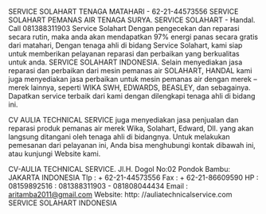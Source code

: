 SERVICE SOLAHART TENAGA MATAHARI - 62-21-44573556 
SERVICE SOLAHART PEMANAS AIR TENAGA SURYA.
SERVICE SOLAHART - Handal. Call 081388311903
Service Solahart Dengan pengecekan dan reparasi secara rutin, maka anda akan mendapatkan 97% energi panas secara gratis dari matahari, Dengan tenaga ahli di bidang Service Solahart, kami siap untuk memberikan pelayanan reparasi dan perbaikan yang berkualitas untuk anda.
 SERVICE SOLAHART INDONESIA.
Selain menyediakan jasa reparasi dan perbaikan dari mesin pemanas air SOLAHART, HANDAL kami juga menyediakan jasa perbaikan untuk mesin pemanas air dengan merek – merek lainnya, seperti WIKA SWH, EDWARDS, BEASLEY, dan sebagainya. Dapatkan service  terbaik dari kami dengan dilengkapi tenaga ahli di bidang ini. 
	
CV  AULIA TECHNICAL SERVICE juga menyediakan jasa penjualan dan reparasi produk pemanas air merek Wika, Solahart, Edward, Dll. yang akan langsung ditangani oleh tenaga ahli di bidangnya. Untuk melakukan pemesanan dari pelayanan ini, Anda bisa menghubungi kontak dibawah ini, atau kunjungi Website kami. 


CV-AULIA TECHNICAL SERVICE.
Jl.H. Dogol No:02 Pondok Bambu: JAKARTA INDONESIA
Tlp : + 62-21-44573556
Fax : + 62-21-86609590
HP : 08159892516 : 081388311903 - 081808044434
 Email : aritamba2011@gmail.com
Website: http: //auliatechnicalservice.com                  
SERVICE SOLAHART INDONESIA
